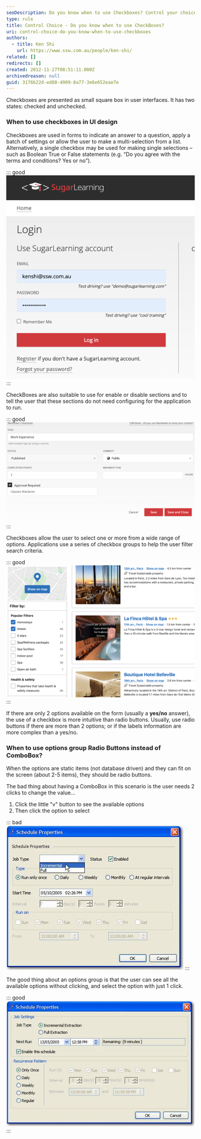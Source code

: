 ```yaml
---
seoDescription: Do you know when to use Checkboxes? Control your choice with these guidelines! Use checkboxes for forms that require answers to questions or batch settings, single selections like Boolean True/False, or multi-selection from lists.
type: rule
title: Control Choice - Do you know when to use CheckBoxes?
uri: control-choice-do-you-know-when-to-use-checkboxes
authors:
  - title: Ken Shi
    url: https://www.ssw.com.au/people/ken-shi/
related: []
redirects: []
created: 2012-11-27T08:51:11.000Z
archivedreason: null
guid: 3176b22d-ed88-4909-8a77-3e6e652eae7e
---
```


Checkboxes are presented as small square box in user interfaces. It has two states: checked and unchecked.

<!--endintro-->

### When to use checkboxes in UI design

Checkboxes are used in forms to indicate an answer to a question, apply a batch of settings or allow the user to make a multi-selection from a list. Alternatively, a single checkbox may be used for making single selections – such as Boolean True or False statements (e.g. “Do you agree with the terms and conditions? Yes or no”).

::: good
![Figure: Good example - Accepting or refusing to remember accounts when login to SugarLearning (the single selection checkbox)](sugarlearning-rememberme.png)
:::

CheckBoxes are also suitable to use for enable or disable sections and to tell the user that these sections do not need configuring for the application to run.

::: good
![Figure: Good example - CheckBoxes are used to setup the approval workflow in SugarLearning, only need to enter the approv when the checkbox is checked](sugarlearning-approval.png)
:::

Checkboxes allow the user to select one or more from a wide range of options. Applications use a series of checkbox groups to help the user filter search criteria.

::: good
![Figure: Good example - Booking.com’s users frequently use the checkbox filters when making a booking](bookingsites.png)
:::

If there are only 2 options available on the form (usually a **yes/no** answer), the use of a checkbox is more intuitive than radio buttons. Usually, use radio buttons if there are more than 2 options; or if the labels information are more complex than a yes/no.

### When to use options group Radio Buttons instead of ComboBox?

When the options are static items (not database driven) and they can fit on the screen (about 2-5 items), they should be radio buttons.

The bad thing about having a ComboBox in this scenario is the user needs 2 clicks to change the value...

1. Click the little "v" button to see the available options
2. Then click the option to select

::: bad
![Figure: Bad example - ComboBox is used for "Job Type" where it contains only 2 options](notusingradiobuttons.gif)
:::

The good thing about an options group is that the user can see all the available options without clicking, and select the option with just 1 click.

::: good
![Figure: Good example - Radio Buttons are used and aligned vertically](usingradiobuttons.gif)
:::
